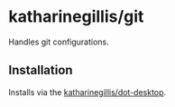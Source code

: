 # katharinegillis/git
Handles git configurations.

## Installation
Installs via the [katharinegillis/dot-desktop](https://github.com/katharinegillis/dot-desktop).